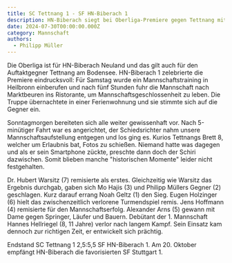```yaml
---
title: SC Tettnang 1 - SF HN-Biberach 1
description: HN-Biberach siegt bei Oberliga-Premiere gegen Tettnang mit 5,5:2,5. Mannschaftsgeist und starke Einzelleistungen sichern den Erfolg.
date: 2024-07-30T00:00:00.000Z
category: Mannschaft
authors:
  - Philipp Müller
---
```


Die Oberliga ist für HN-Biberach Neuland und das gilt auch für den Auftaktgegner Tettnang am Bodensee. HN-Biberach 1 zelebrierte die Premiere eindrucksvoll: Für Samstag wurde ein Mannschaftstraining in Heilbronn einberufen und nach fünf Stunden fuhr die Mannschaft nach Marktbeuren ins Ristorante, um Mannschaftsgeschlossenheit zu leben. Die Truppe übernachtete in einer Ferienwohnung und sie stimmte sich auf die Gegner ein.

Sonntagmorgen bereiteten sich alle weiter gewissenhaft vor. Nach 5-minütiger Fahrt war es angerichtet, der Schiedsrichter nahm unsere Mannschaftsaufstellung entgegen und los ging es. Kurios Tettnangs Brett 8, welcher um Erlaubnis bat, Fotos zu schießen. Niemand hatte was dagegen und als er sein Smartphone zückte, preschte dann doch der Schiri dazwischen. Somit blieben manche "historischen Momente" leider nicht festgehalten.

Dr. Hubert Warsitz (7) remisierte als erstes. Gleichzeitig wie Warsitz das Ergebnis durchgab, gaben sich Mo Hajis (3) und Philipp Müllers Gegner (2) geschlagen. Kurz darauf errang Noah Geltz (1) den Sieg. Eugen Holzinger (6) hielt das zwischenzeitlich verlorene Turmendspiel remis. Jens Hoffmann (4) remisierte für den Mannschaftserfolg. Alexander Arns (5) gewann mit Dame gegen Springer, Läufer und Bauern. Debütant der 1. Mannschaft Hannes Hellriegel (8, 11 Jahre) verlor nach langem Kampf. Sein Einsatz kam dennoch zur richtigen Zeit, er entwickelt sich prächtig.

Endstand SC Tettnang 1 2,5:5,5 SF HN-Biberach 1. Am 20. Oktober empfängt HN-Biberach die favorisierten SF Stuttgart 1.
